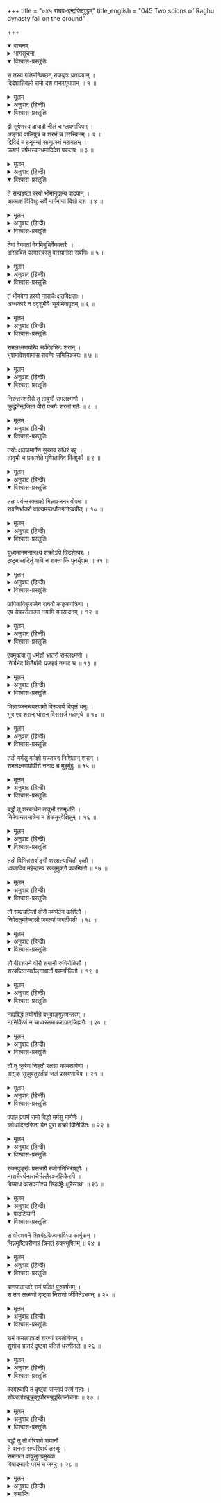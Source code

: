 +++
title = "०४५ राघव-इन्द्रजिद्युद्धम्"
title_english = "045 Two scions of Raghu dynasty fall on the ground"

+++
<details open><summary>वाचनम्</summary>
<div caption="श्रीराम-हरिसीताराममूर्ति-घनपाठिभ्यां वचनम्" class="audioEmbed" src="https://archive.org/download/Ramayana-recitation-Sriram-harisItArAmamUrti-Ghanapaati-v2/Kanda_6/Kanda_6_YK-045-Two_scions_of_Raghu_dynasty_fall_on_the_ground_0.mp3"></div>
</details>

<details><summary>भागसूचना</summary>

45. इन्द्रजित् के बाणोंसे श्रीराम और लक्ष्मणका अचेत होना और वानरोंका शोक करना
</details>

<details open><summary>विश्वास-प्रस्तुतिः</summary>

स तस्य गतिमन्विच्छन् राजपुत्रः प्रतापवान् ।  
दिदेशातिबलो रामो दश वानरयूथपान् ॥ १ ॥
</details>

<details><summary>मूलम्</summary>

स तस्य गतिमन्विच्छन् राजपुत्रः प्रतापवान् ।  
दिदेशातिबलो रामो दश वानरयूथपान् ॥ १ ॥
</details>

<details><summary>अनुवाद (हिन्दी)</summary>

तदनन्तर अत्यन्त बलशाली प्रतापी राजकुमार श्रीरामने इन्द्रजित् का पता लगानेके लिये दस वानर-यूथपतियोंको आज्ञा दी ॥ १ ॥
</details>

<details open><summary>विश्वास-प्रस्तुतिः</summary>

द्वौ सुषेणस्य दायादौ नीलं च प्लवगाधिपम् ।  
अङ्गदं वालिपुत्रं च शरभं च तरस्विनम् ॥ २ ॥  
द्विविदं च हनूमन्तं सानुप्रस्थं महाबलम् ।  
ऋषभं चर्षभस्कन्धमादिदेश परन्तपः ॥ ३ ॥
</details>

<details><summary>मूलम्</summary>

द्वौ सुषेणस्य दायादौ नीलं च प्लवगाधिपम् ।  
अङ्गदं वालिपुत्रं च शरभं च तरस्विनम् ॥ २ ॥  
द्विविदं च हनूमन्तं सानुप्रस्थं महाबलम् ।  
ऋषभं चर्षभस्कन्धमादिदेश परन्तपः ॥ ३ ॥
</details>

<details><summary>अनुवाद (हिन्दी)</summary>

उनमें दो तो सुषेणके पुत्र थे और शेष आठ वानरराज नील, वालिपुत्र अङ्गद, वेगशाली वानर शरभ, द्विविद, हनुमान्, महाबली सानुप्रस्थ, ऋषभ तथा ऋषभस्कन्ध थे । शत्रुओंको संताप देनेवाले इन दसोंको उसका अनुसंधान करनेके लिये आज्ञा दी ॥ २-३ ॥
</details>

<details open><summary>विश्वास-प्रस्तुतिः</summary>

ते सम्प्रहृष्टा हरयो भीमानुद्यम्य पादपान् ।  
आकाशं विविशुः सर्वे मार्गमाणा दिशो दश ॥ ४ ॥
</details>

<details><summary>मूलम्</summary>

ते सम्प्रहृष्टा हरयो भीमानुद्यम्य पादपान् ।  
आकाशं विविशुः सर्वे मार्गमाणा दिशो दश ॥ ४ ॥
</details>

<details><summary>अनुवाद (हिन्दी)</summary>

तब वे सभी वानर भयंकर वृक्ष उठाकर दसों दिशाओंमें खोजते हुए बड़े हर्षके साथ आकाशमार्गसे चले ॥
</details>

<details open><summary>विश्वास-प्रस्तुतिः</summary>

तेषां वेगवतां वेगमिषुभिर्वेगवत्तरैः ।  
अस्त्रवित् परमास्त्रस्तु वारयामास रावणिः ॥ ५ ॥
</details>

<details><summary>मूलम्</summary>

तेषां वेगवतां वेगमिषुभिर्वेगवत्तरैः ।  
अस्त्रवित् परमास्त्रस्तु वारयामास रावणिः ॥ ५ ॥
</details>

<details><summary>अनुवाद (हिन्दी)</summary>

किंतु अस्त्रोंके ज्ञाता रावणकुमार इन्द्रजित् ने अत्यन्त वेगशाली बाणोंकी वर्षा करके अपने उत्तम अस्त्रोंद्वारा उन वेगवान् वानरोंके वेगको रोक दिया ॥ ५ ॥
</details>

<details open><summary>विश्वास-प्रस्तुतिः</summary>

तं भीमवेगा हरयो नाराचैः क्षतविक्षताः ।  
अन्धकारे न ददृशुर्मेघैः सूर्यमिवावृतम् ॥ ६ ॥
</details>

<details><summary>मूलम्</summary>

तं भीमवेगा हरयो नाराचैः क्षतविक्षताः ।  
अन्धकारे न ददृशुर्मेघैः सूर्यमिवावृतम् ॥ ६ ॥
</details>

<details><summary>अनुवाद (हिन्दी)</summary>

बाणोंसे क्षत-विक्षत हो जानेपर भी वे भयानक वेगशाली वानर अन्धकारमें मेघोंसे ढके हुए सूर्यकी भाँति इन्द्रजित् को न देख सके ॥ ६ ॥
</details>

<details open><summary>विश्वास-प्रस्तुतिः</summary>

रामलक्ष्मणयोरेव सर्वदेहभिदः शरान् ।  
भृशमावेशयामास रावणिः समितिञ्जयः ॥ ७ ॥
</details>

<details><summary>मूलम्</summary>

रामलक्ष्मणयोरेव सर्वदेहभिदः शरान् ।  
भृशमावेशयामास रावणिः समितिञ्जयः ॥ ७ ॥
</details>

<details><summary>अनुवाद (हिन्दी)</summary>

तत्पश्चात् युद्धविजयी रावणपुत्र इन्द्रजित् फिर श्रीराम और लक्ष्मणपर ही उनके सम्पूर्ण अङ्गोंको विदीर्ण करनेवाले बाणोंकी बारम्बार वर्षा करने लगा ॥ ७ ॥
</details>

<details open><summary>विश्वास-प्रस्तुतिः</summary>

निरन्तरशरीरौ तु तावुभौ रामलक्ष्मणौ ।  
क्रुद्धेनेन्द्रजिता वीरौ पन्नगैः शरतां गतैः ॥ ८ ॥
</details>

<details><summary>मूलम्</summary>

निरन्तरशरीरौ तु तावुभौ रामलक्ष्मणौ ।  
क्रुद्धेनेन्द्रजिता वीरौ पन्नगैः शरतां गतैः ॥ ८ ॥
</details>

<details><summary>अनुवाद (हिन्दी)</summary>

कुपित हुए इन्द्रजित् ने उन दोनों वीर श्रीराम और लक्ष्मणको बाणरूपधारी सर्पोंद्वारा इस तरह बींधा कि उनके शरीरमें थोड़ा-सा भी ऐसा स्थान नहीं रह गया, जहाँ बाण न लगे हों ॥ ८ ॥
</details>

<details open><summary>विश्वास-प्रस्तुतिः</summary>

तयोः क्षतजमार्गेण सुस्राव रुधिरं बहु ।  
तावुभौ च प्रकाशेते पुष्पिताविव किंशुकौ ॥ ९ ॥
</details>

<details><summary>मूलम्</summary>

तयोः क्षतजमार्गेण सुस्राव रुधिरं बहु ।  
तावुभौ च प्रकाशेते पुष्पिताविव किंशुकौ ॥ ९ ॥
</details>

<details><summary>अनुवाद (हिन्दी)</summary>

उन दोनोंके अङ्गोंमें जो घाव हो गये थे, उनके मार्गसे बहुत रक्त बहने लगा । उस समय वे दोनों भाई खिले हुए दो पलाश-वृक्षोंके समान प्रकाशित हो रहे थे ॥
</details>

<details open><summary>विश्वास-प्रस्तुतिः</summary>

ततः पर्यन्तरक्ताक्षो भिन्नाञ्जनचयोपमः ।  
रावणिर्भ्रातरौ वाक्यमन्तर्धानगतोऽब्रवीत् ॥ १० ॥
</details>

<details><summary>मूलम्</summary>

ततः पर्यन्तरक्ताक्षो भिन्नाञ्जनचयोपमः ।  
रावणिर्भ्रातरौ वाक्यमन्तर्धानगतोऽब्रवीत् ॥ १० ॥
</details>

<details><summary>अनुवाद (हिन्दी)</summary>

इसी समय जिसके नेत्रप्रान्त कुछ लाल थे और शरीर खानसे काटकर निकाले गये कोयलोंके ढेरकी भाँति काला था, वह रावणकुमार इन्द्रजित् अन्तर्धान-अवस्थामें ही उन दोनों भाइयोंसे इस प्रकार बोला— ॥ १० ॥
</details>

<details open><summary>विश्वास-प्रस्तुतिः</summary>

युध्यमानमनालक्ष्यं शक्रोऽपि त्रिदशेश्वरः ।  
द्रष्टुमासादितुं वापि न शक्तः किं पुनर्युवाम् ॥ ११ ॥
</details>

<details><summary>मूलम्</summary>

युध्यमानमनालक्ष्यं शक्रोऽपि त्रिदशेश्वरः ।  
द्रष्टुमासादितुं वापि न शक्तः किं पुनर्युवाम् ॥ ११ ॥
</details>

<details><summary>अनुवाद (हिन्दी)</summary>

‘युद्धके समय अलक्ष्य हो जानेपर तो मुझे देवराज इन्द्र भी नहीं देख या पा सकता; फिर तुम दोनोंकी क्या बिसात है? ॥ ११ ॥
</details>

<details open><summary>विश्वास-प्रस्तुतिः</summary>

प्रापिताविषुजालेन राघवौ कङ्कपत्रिणा ।  
एष रोषपरीतात्मा नयामि यमसादनम् ॥ १२ ॥
</details>

<details><summary>मूलम्</summary>

प्रापिताविषुजालेन राघवौ कङ्कपत्रिणा ।  
एष रोषपरीतात्मा नयामि यमसादनम् ॥ १२ ॥
</details>

<details><summary>अनुवाद (हिन्दी)</summary>

‘मैंने तुम दोनों रघुवंशियोंको कंकपत्रयुक्त बाणके जालमें फँसा लिया है । अब रोषसे भरकर मैं अभी तुम दोनोंको यमलोक भेज देता हूँ’ ॥ १२ ॥
</details>

<details open><summary>विश्वास-प्रस्तुतिः</summary>

एवमुक्त्वा तु धर्मज्ञौ भ्रातरौ रामलक्ष्मणौ ।  
निर्बिभेद शितैर्बाणैः प्रजहर्ष ननाद च ॥ १३ ॥
</details>

<details><summary>मूलम्</summary>

एवमुक्त्वा तु धर्मज्ञौ भ्रातरौ रामलक्ष्मणौ ।  
निर्बिभेद शितैर्बाणैः प्रजहर्ष ननाद च ॥ १३ ॥
</details>

<details><summary>अनुवाद (हिन्दी)</summary>

ऐसा कहकर वह धर्मके ज्ञाता दोनों भाई श्रीराम और लक्ष्मणको पैने बाणोंसे बींधने लगा और हर्षका अनुभव करते हुए जोर-जोरसे गर्जना करने लगा ॥ १३ ॥
</details>

<details open><summary>विश्वास-प्रस्तुतिः</summary>

भिन्नाञ्जनचयश्यामो विस्फार्य विपुलं धनुः ।  
भूय एव शरान् घोरान् विससर्ज महामृधे ॥ १४ ॥
</details>

<details><summary>मूलम्</summary>

भिन्नाञ्जनचयश्यामो विस्फार्य विपुलं धनुः ।  
भूय एव शरान् घोरान् विससर्ज महामृधे ॥ १४ ॥
</details>

<details><summary>अनुवाद (हिन्दी)</summary>

कटे-छटे कोयलेकी राशिके समान काला इन्द्रजित् फिर अपने विशाल धनुषको फैलाकर उस महासमरमें घोर बाणोंकी वर्षा करने लगा ॥ १४ ॥
</details>

<details open><summary>विश्वास-प्रस्तुतिः</summary>

ततो मर्मसु मर्मज्ञो मज्जयन् निशितान् शरान् ।  
रामलक्ष्मणयोर्वीरो ननाद च मुहुर्मुहुः ॥ १५ ॥
</details>

<details><summary>मूलम्</summary>

ततो मर्मसु मर्मज्ञो मज्जयन् निशितान् शरान् ।  
रामलक्ष्मणयोर्वीरो ननाद च मुहुर्मुहुः ॥ १५ ॥
</details>

<details><summary>अनुवाद (हिन्दी)</summary>

मर्मस्थलको जाननेवाला वह वीर श्रीराम और लक्ष्मणके मर्मस्थानोंमें अपने पैने बाणोंको डुबोता हुआ बारम्बार गर्जना करने लगा ॥ १५ ॥
</details>

<details open><summary>विश्वास-प्रस्तुतिः</summary>

बद्धौ तु शरबन्धेन तावुभौ रणमूर्धनि ।  
निमेषान्तरमात्रेण न शेकतुरवेक्षितुम् ॥ १६ ॥
</details>

<details><summary>मूलम्</summary>

बद्धौ तु शरबन्धेन तावुभौ रणमूर्धनि ।  
निमेषान्तरमात्रेण न शेकतुरवेक्षितुम् ॥ १६ ॥
</details>

<details><summary>अनुवाद (हिन्दी)</summary>

युद्धके मुहानेपर बाणके बन्धनसे बँधे हुए वे दोनों बन्धु पलक मारते-मारते ऐसी दशाको पहुँच गये कि उनमें आँख उठाकर देखनेकी भी शक्ति नहीं रह गयी (वास्तवमें यह उनकी मनुष्यताका नाट्य करनेवाली लीलामात्र थी । वे तो कालके भी काल हैं । उन्हें कौन बाँध सकता था?) ॥
</details>

<details open><summary>विश्वास-प्रस्तुतिः</summary>

ततो विभिन्नसर्वाङ्गौ शरशल्याचितौ कृतौ ।  
ध्वजाविव महेन्द्रस्य रज्जुमुक्तौ प्रकम्पितौ ॥ १७ ॥
</details>

<details><summary>मूलम्</summary>

ततो विभिन्नसर्वाङ्गौ शरशल्याचितौ कृतौ ।  
ध्वजाविव महेन्द्रस्य रज्जुमुक्तौ प्रकम्पितौ ॥ १७ ॥
</details>

<details><summary>अनुवाद (हिन्दी)</summary>

इस प्रकार उनके सारे अङ्ग बिंध गये थे । बाणोंसे व्याप्त हो गये थे । वे रस्सीसे मुक्त हुए देवराज इन्द्रके दो ध्वजोंके समान कम्पित होने लगे ॥ १७ ॥
</details>

<details open><summary>विश्वास-प्रस्तुतिः</summary>

तौ सम्प्रचलितौ वीरौ मर्मभेदेन कर्शितौ ।  
निपेततुर्महेष्वासौ जगत्यां जगतीपती ॥ १८ ॥
</details>

<details><summary>मूलम्</summary>

तौ सम्प्रचलितौ वीरौ मर्मभेदेन कर्शितौ ।  
निपेततुर्महेष्वासौ जगत्यां जगतीपती ॥ १८ ॥
</details>

<details><summary>अनुवाद (हिन्दी)</summary>

वे महान् धनुर्धर वीर भूपाल मर्मस्थलके भेदनसे विचलित एवं कृशकाय हो पृथ्वीपर गिर पड़े ॥ १८ ॥
</details>

<details open><summary>विश्वास-प्रस्तुतिः</summary>

तौ वीरशयने वीरौ शयानौ रुधिरोक्षितौ ।  
शरवेष्टितसर्वाङ्गावार्तौ परमपीडितौ ॥ १९ ॥
</details>

<details><summary>मूलम्</summary>

तौ वीरशयने वीरौ शयानौ रुधिरोक्षितौ ।  
शरवेष्टितसर्वाङ्गावार्तौ परमपीडितौ ॥ १९ ॥
</details>

<details><summary>अनुवाद (हिन्दी)</summary>

युद्धभूमिमें वीरशय्यापर सोये हुए वे दोनों वीर रक्तसे नहा उठे थे । उनके सारे अङ्गोंमें बाणरूपधारी नाग लिपटे हुए थे तथा वे अत्यन्त पीड़ित एवं व्यथित हो रहे थे ॥
</details>

<details open><summary>विश्वास-प्रस्तुतिः</summary>

नह्यविद्धं तयोर्गात्रे बभूवाङ्गुलमन्तरम् ।  
नानिर्विण्णं न चाध्वस्तमाकराग्रादजिह्मगैः ॥ २० ॥
</details>

<details><summary>मूलम्</summary>

नह्यविद्धं तयोर्गात्रे बभूवाङ्गुलमन्तरम् ।  
नानिर्विण्णं न चाध्वस्तमाकराग्रादजिह्मगैः ॥ २० ॥
</details>

<details><summary>अनुवाद (हिन्दी)</summary>

उनके शरीरमें एक अङ्गुल भी जगह ऐसी नहीं थी, जो बाणोंसे बिंधी न हो तथा हाथोंके अग्रभागतक कोई भी अङ्ग ऐसा नहीं था, जो बाणोंसे विदीर्ण अथवा क्षुब्ध न हुआ हो ॥ २० ॥
</details>

<details open><summary>विश्वास-प्रस्तुतिः</summary>

तौ तु क्रूरेण निहतौ रक्षसा कामरूपिणा ।  
असृक् सुस्रुवतुस्तीव्रं जलं प्रस्रवणाविव ॥ २१ ॥
</details>

<details><summary>मूलम्</summary>

तौ तु क्रूरेण निहतौ रक्षसा कामरूपिणा ।  
असृक् सुस्रुवतुस्तीव्रं जलं प्रस्रवणाविव ॥ २१ ॥
</details>

<details><summary>अनुवाद (हिन्दी)</summary>

जैसे झरने जल गिराते रहते हैं, उसी प्रकार वे दोनों भाई इच्छानुसार रूप धारण करनेवाले उस क्रूर राक्षसके बाणोंसे घायल हो तीव्र वेगसे रक्तकी धारा बहा रहे थे ॥
</details>

<details open><summary>विश्वास-प्रस्तुतिः</summary>

पपात प्रथमं रामो विद्धो मर्मसु मार्गणैः ।  
क्रोधादिन्द्रजिता येन पुरा शक्रो विनिर्जितः ॥ २२ ॥
</details>

<details><summary>मूलम्</summary>

पपात प्रथमं रामो विद्धो मर्मसु मार्गणैः ।  
क्रोधादिन्द्रजिता येन पुरा शक्रो विनिर्जितः ॥ २२ ॥
</details>

<details><summary>अनुवाद (हिन्दी)</summary>

जिसने पूर्वकालमें इन्द्रको परास्त किया था, उस इन्द्रजित् के क्रोधपूर्वक चलाये हुए बाणोंद्वारा मर्मस्थलमें आहत होनेके कारण पहले श्रीराम ही धराशायी हुए ॥ २२ ॥
</details>

<details open><summary>विश्वास-प्रस्तुतिः</summary>

रुक्मपुङ्खैः प्रसन्नाग्रै रजोगतिभिराशुगैः ।  
नाराचैरर्धनाराचैर्भल्लैरञ्जलिकैरपि ।  
विव्याध वत्सदन्तैश्च सिंहदंष्ट्रैः क्षुरैस्तथा ॥ २३ ॥
</details>

<details><summary>मूलम्</summary>

रुक्मपुङ्खैः प्रसन्नाग्रै रजोगतिभिराशुगैः ।  
नाराचैरर्धनाराचैर्भल्लैरञ्जलिकैरपि ।  
विव्याध वत्सदन्तैश्च सिंहदंष्ट्रैः क्षुरैस्तथा ॥ २३ ॥
</details>

<details><summary>अनुवाद (हिन्दी)</summary>

इन्द्रजित् ने उन्हें सोनेके पंख, स्वच्छ अग्रभाग और धूलके समान गतिवाले (अर्थात् धूलकी भाँति छिद्ररहित स्थानमें भी प्रवेश करनेवाले) शीघ्रगामी नाराच१, अर्धनाराच२, भल्ल३, अञ्जलिक४, वत्सदन्त५, सिंहदंष्ट्र६ और क्षुर७ जातिके बाणोंद्वारा घायल कर दिया था ॥ २३ ॥
</details>

<details><summary>पादटिप्पनी</summary>

१. जिसका अग्रभाग सीधा और गोल हो, उस बाणको ‘नाराच’ कहते हैं । २. अर्ध भागमें नाराचकी समानता रखनेवाले बाण ‘अर्धनाराच’ कहलाते हैं । ३. जिनका अग्रभाग फरसेके समान हो, उस बाणकी ‘भल्ल’ संज्ञा है । आधुनिक भालेको भी भल्ल कहते हैं । ४. जिसका मुखभाग दोनों हाथोंकी अञ्जलिके समान हो, वह बाण ‘अञ्जलिक’ कहा गया है । ५. जिसका अग्रभाग बछड़ेके दाँतोंके समान दिखायी देता हो, उस बाणकी ‘वत्सदन्त’ संज्ञा होती है । ६. सिंहकी दाढ़के समान अग्रभागवाला बाण । ७. जिसका अग्रभाग क्षुरेकी धारके समान हो, उस बाणको ‘क्षुर’ कहते हैं ।
</details>

<details open><summary>विश्वास-प्रस्तुतिः</summary>

स वीरशयने शिश्येऽविज्यमाविध्य कार्मुकम् ।  
भिन्नमुष्टिपरीणाहं त्रिनतं रुक्मभूषितम् ॥ २४ ॥
</details>

<details><summary>मूलम्</summary>

स वीरशयने शिश्येऽविज्यमाविध्य कार्मुकम् ।  
भिन्नमुष्टिपरीणाहं त्रिनतं रुक्मभूषितम् ॥ २४ ॥
</details>

<details><summary>अनुवाद (हिन्दी)</summary>

जिसकी प्रत्यञ्चा चढ़ी हुई थी, किंतु मुट्ठीका बन्धन ढीला पड़ गया था, जो दोनों पार्श्वभाग और मध्यभाग तीनों स्थानोंमें झुका हुआ तथा सुवर्णसे भूषित था, उस धनुषको त्यागकर भगवान् श्रीराम वीरशय्यापर सोये हुए थे ॥ २४ ॥
</details>

<details open><summary>विश्वास-प्रस्तुतिः</summary>

बाणपातान्तरे रामं पतितं पुरुषर्षभम् ।  
स तत्र लक्ष्मणो दृष्ट्वा निराशो जीवितेऽभवत् ॥ २५ ॥
</details>

<details><summary>मूलम्</summary>

बाणपातान्तरे रामं पतितं पुरुषर्षभम् ।  
स तत्र लक्ष्मणो दृष्ट्वा निराशो जीवितेऽभवत् ॥ २५ ॥
</details>

<details><summary>अनुवाद (हिन्दी)</summary>

फेंका हुआ बाण जितनी दूरीपर गिरता है, अपनेसे उतनी ही दूरीपर धरतीपर पड़े हुए पुरुषप्रवर श्रीरामको देखकर लक्ष्मण वहाँ अपने जीवनसे निराश हो गये ॥ २५ ॥
</details>

<details open><summary>विश्वास-प्रस्तुतिः</summary>

रामं कमलपत्राक्षं शरण्यं रणतोषिणम् ।  
शुशोच भ्रातरं दृष्ट्वा पतितं धरणीतले ॥ २६ ॥
</details>

<details><summary>मूलम्</summary>

रामं कमलपत्राक्षं शरण्यं रणतोषिणम् ।  
शुशोच भ्रातरं दृष्ट्वा पतितं धरणीतले ॥ २६ ॥
</details>

<details><summary>अनुवाद (हिन्दी)</summary>

सबको शरण देनेवाले और युद्धसे संतुष्ट होनेवाले अपने भाई कमलनयन श्रीरामको पृथ्वीपर पड़ा देख लक्ष्मणको बड़ा शोक हुआ ॥ २६ ॥
</details>

<details open><summary>विश्वास-प्रस्तुतिः</summary>

हरयश्चापि तं दृष्ट्वा सन्तापं परमं गताः ।  
शोकार्ताश्चुक्रुशुर्घोरमश्रुपूरितलोचनाः ॥ २७ ॥
</details>

<details><summary>मूलम्</summary>

हरयश्चापि तं दृष्ट्वा सन्तापं परमं गताः ।  
शोकार्ताश्चुक्रुशुर्घोरमश्रुपूरितलोचनाः ॥ २७ ॥
</details>

<details><summary>अनुवाद (हिन्दी)</summary>

उन्हें उस अवस्थामें देखकर वानरोंको भी बड़ा संताप हुआ । वे शोकसे आतुर हो नेत्रोंमें आँसू भरकर घोर आर्तनाद करने लगे ॥ २७ ॥
</details>

<details open><summary>विश्वास-प्रस्तुतिः</summary>

बद्धौ तु तौ वीरशये शयानौ  
ते वानराः सम्परिवार्य तस्थुः ।  
समागता वायुसुतप्रमुख्या  
विषादमार्ताः परमं च जग्मुः ॥ २८ ॥
</details>

<details><summary>मूलम्</summary>

बद्धौ तु तौ वीरशये शयानौ  
ते वानराः सम्परिवार्य तस्थुः ।  
समागता वायुसुतप्रमुख्या  
विषादमार्ताः परमं च जग्मुः ॥ २८ ॥
</details>

<details><summary>अनुवाद (हिन्दी)</summary>

नागपाशमें बँधकर वीरशय्यापर सोये हुए उन दोनों भाइयोंको चारों ओरसे घेरकर सब वानर खड़े हो गये । वहाँ आये हुए हनुमान् आदि मुख्य-मुख्य वानर व्यथित हो बड़े विषादमें पड़ गये ॥ २८ ॥
</details>

<details><summary>समाप्तिः</summary>

इत्यार्षे श्रीमद्रामायणे वाल्मीकीये आदिकाव्ये युद्धकाण्डे पञ्चचत्वारिंशः सर्गः ॥ ४५ ॥  
इस प्रकार श्रीवाल्मीकिनिर्मित आर्षरामायण आदिकाव्यके युद्धकाण्डमें पैंतालीसवाँ सर्ग पूरा हुआ ॥ ४५ ॥
</details>

